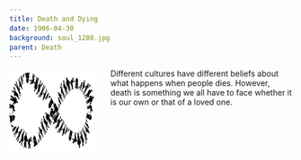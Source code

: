 ```yaml
---
title: Death and Dying
date: 1906-04-30
background: soul_1280.jpg
parent: Death
---
```


<img src="/images/life-960_720.png" style="float: left; margin-right: 30px;" width="150" height="150" />

Different cultures have different beliefs about what happens when people dies. However, death is something we all have to face whether it is our own or that of a loved one.

<!--more-->



